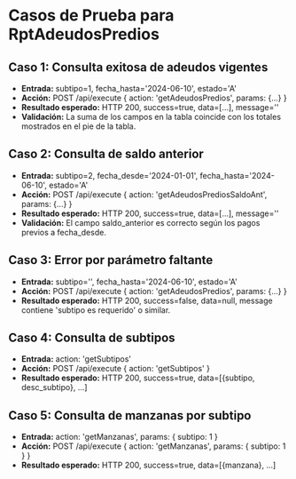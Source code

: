 # Casos de Prueba para RptAdeudosPredios

## Caso 1: Consulta exitosa de adeudos vigentes
- **Entrada:** subtipo=1, fecha_hasta='2024-06-10', estado='A'
- **Acción:** POST /api/execute { action: 'getAdeudosPredios', params: {...} }
- **Resultado esperado:** HTTP 200, success=true, data=[...], message=''
- **Validación:** La suma de los campos en la tabla coincide con los totales mostrados en el pie de la tabla.

## Caso 2: Consulta de saldo anterior
- **Entrada:** subtipo=2, fecha_desde='2024-01-01', fecha_hasta='2024-06-10', estado='A'
- **Acción:** POST /api/execute { action: 'getAdeudosPrediosSaldoAnt', params: {...} }
- **Resultado esperado:** HTTP 200, success=true, data=[...], message=''
- **Validación:** El campo saldo_anterior es correcto según los pagos previos a fecha_desde.

## Caso 3: Error por parámetro faltante
- **Entrada:** subtipo='', fecha_hasta='2024-06-10', estado='A'
- **Acción:** POST /api/execute { action: 'getAdeudosPredios', params: {...} }
- **Resultado esperado:** HTTP 200, success=false, data=null, message contiene 'subtipo es requerido' o similar.

## Caso 4: Consulta de subtipos
- **Entrada:** action: 'getSubtipos'
- **Acción:** POST /api/execute { action: 'getSubtipos' }
- **Resultado esperado:** HTTP 200, success=true, data=[{subtipo, desc_subtipo}, ...]

## Caso 5: Consulta de manzanas por subtipo
- **Entrada:** action: 'getManzanas', params: { subtipo: 1 }
- **Acción:** POST /api/execute { action: 'getManzanas', params: { subtipo: 1 } }
- **Resultado esperado:** HTTP 200, success=true, data=[{manzana}, ...]
